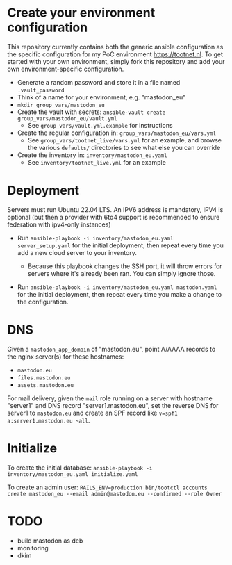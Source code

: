 # Create your environment configuration

This repository currently contains both the generic ansible configuration as the specific configuration for my PoC environment https://tootnet.nl.
To get started with your own environment, simply fork this repository and add your own environment-specific configuration.

* Generate a random password and store it in a file named `.vault_password`
* Think of a name for your environment, e.g. "mastodon_eu"
* `mkdir group_vars/mastodon_eu`
* Create the vault with secrets: `ansible-vault create group_vars/mastodon_eu/vault.yml`
  * See `group_vars/vault.yml.example` for instructions
* Create the regular configuration in: `group_vars/mastodon_eu/vars.yml`
  * See `group_vars/tootnet_live/vars.yml` for an example, and browse the various `defaults/` directories to see what else you can override
* Create the inventory in: `inventory/mastodon_eu.yaml`
  * See `inventory/tootnet_live.yml` for an example

# Deployment

Servers must run Ubuntu 22.04 LTS. An IPV6 address is mandatory, IPV4 is optional (but then a provider with 6to4 support is recommended to ensure federation with ipv4-only instances)

* Run `ansible-playbook -i inventory/mastodon_eu.yaml server_setup.yaml` for the initial deployment, then repeat every time you add a new cloud server to your inventory.
  * Because this playbook changes the SSH port, it will throw errors for servers where it's already been ran. You can simply ignore those.

* Run `ansible-playbook -i inventory/mastodon_eu.yaml mastodon.yaml`  for the initial deployment, then repeat every time you make a change to the configuration.

# DNS

Given a `mastodon_app_domain` of "mastodon.eu", point A/AAAA records to the nginx server(s) for these hostnames:

* `mastodon.eu`
* `files.mastodon.eu`
* `assets.mastodon.eu`

For mail delivery, given the `mail` role running on a server with hostname "server1" and DNS record "server1.mastodon.eu",
set the reverse DNS for server1 to `mastodon.eu` and create an SPF record  like `v=spf1 a:server1.mastodon.eu ~all`.

# Initialize

To create the initial database: `ansible-playbook -i inventory/mastodon_eu.yaml initialize.yaml`

To create an admin user: `RAILS_ENV=production bin/tootctl accounts create mastodon_eu --email admin@mastodon.eu --confirmed --role Owner`

# TODO

* build mastodon as deb
* monitoring
* dkim